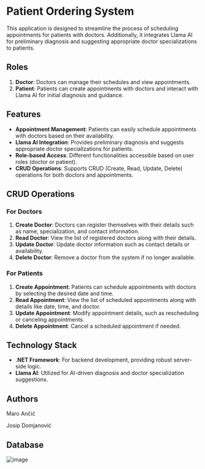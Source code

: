 # Patient Ordering System

This application is designed to streamline the process of scheduling appointments for patients with doctors. Additionally, it integrates Llama AI for preliminary diagnosis and suggesting appropriate doctor specializations to patients.

## Roles

1. **Doctor**: Doctors can manage their schedules and view appointments.
2. **Patient**: Patients can create appointments with doctors and interact with Llama AI for initial diagnosis and guidance.

## Features

- **Appointment Management**: Patients can easily schedule appointments with doctors based on their availability.
- **Llama AI Integration**: Provides preliminary diagnosis and suggests appropriate doctor specializations for patients.
- **Role-based Access**: Different functionalities accessible based on user roles (doctor or patient).
- **CRUD Operations**: Supports CRUD (Create, Read, Update, Delete) operations for both doctors and appointments.

## CRUD Operations

### For Doctors

1. **Create Doctor**: Doctors can register themselves with their details such as name, specialization, and contact information.
2. **Read Doctor**: View the list of registered doctors along with their details.
3. **Update Doctor**: Update doctor information such as contact details or availability.
4. **Delete Doctor**: Remove a doctor from the system if no longer available.

### For Patients

1. **Create Appointment**: Patients can schedule appointments with doctors by selecting the desired date and time.
2. **Read Appointment**: View the list of scheduled appointments along with details like date, time, and doctor.
3. **Update Appointment**: Modify appointment details, such as rescheduling or canceling appointments.
4. **Delete Appointment**: Cancel a scheduled appointment if needed.

## Technology Stack

- **.NET Framework**: For backend development, providing robust server-side logic.
- **Llama AI**: Utilized for AI-driven diagnosis and doctor specialization suggestions.



## Authors

Maro Ančić 

Josip Domjanović


## Database 


![image](https://github.com/OSS-Csharp-Seminar/-Patient-Ordering-System-with-AI/assets/122830825/09018bdf-a9cd-41f2-8038-023b6f185004)
